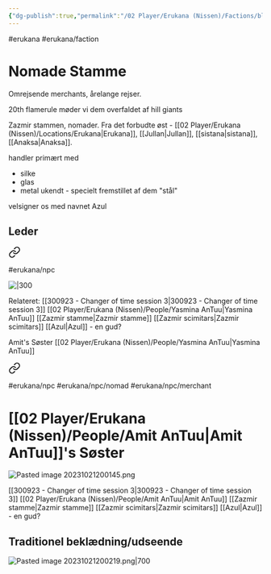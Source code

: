 ```yaml
---
{"dg-publish":true,"permalink":"/02 Player/Erukana (Nissen)/Factions/blå nomader/","tags":["Erukana","erukana","erukana/faction"]}
---
```



#erukana #erukana/faction 

# Nomade Stamme

Omrejsende merchants, årelange rejser.

20th flamerule møder vi dem overfaldet af hill giants 

Zazmir stammen, nomader. Fra det forbudte øst - [[02 Player/Erukana (Nissen)/Locations/Erukana\|Erukana]], [[Jullan\|Jullan]], [[sistana\|sistana]], [[Anaksa\|Anaksa]].

handler primært med 
- silke 
- glas 
- metal ukendt - specielt fremstillet af dem "stål"

velsigner os med navnet Azul 

## Leder

<div class="transclusion internal-embed is-loaded"><a class="markdown-embed-link" href="/02 Player/Erukana (Nissen)/People/Amit AnTuu/" aria-label="Open link"><svg xmlns="http://www.w3.org/2000/svg" width="24" height="24" viewBox="0 0 24 24" fill="none" stroke="currentColor" stroke-width="2" stroke-linecap="round" stroke-linejoin="round" class="svg-icon lucide-link"><path d="M10 13a5 5 0 0 0 7.54.54l3-3a5 5 0 0 0-7.07-7.07l-1.72 1.71"></path><path d="M14 11a5 5 0 0 0-7.54-.54l-3 3a5 5 0 0 0 7.07 7.07l1.71-1.71"></path></svg></a><div class="markdown-embed">





#erukana/npc 

![|300](https://cdn.discordapp.com/attachments/992033334353989702/1157644530552672386/Amit_AnTuu.png?ex=65195bfc&is=65180a7c&hm=d8f0056f24925ea49a77998d67ce64e9082ae5811d8b7e8ebea7a2cfca7fe616&)


Relateret:
[[300923 - Changer of time session 3\|300923 - Changer of time session 3]]
[[02 Player/Erukana (Nissen)/People/Yasmina AnTuu\|Yasmina AnTuu]]
[[Zazmir stamme\|Zazmir stamme]]
[[Zazmir scimitars\|Zazmir scimitars]]
[[Azul\|Azul]] - en gud?

</div></div>


Amit's Søster [[02 Player/Erukana (Nissen)/People/Yasmina AnTuu\|Yasmina AnTuu]] 


<div class="transclusion internal-embed is-loaded"><a class="markdown-embed-link" href="/02 Player/Erukana (Nissen)/People/Yasmina AnTuu/" aria-label="Open link"><svg xmlns="http://www.w3.org/2000/svg" width="24" height="24" viewBox="0 0 24 24" fill="none" stroke="currentColor" stroke-width="2" stroke-linecap="round" stroke-linejoin="round" class="svg-icon lucide-link"><path d="M10 13a5 5 0 0 0 7.54.54l3-3a5 5 0 0 0-7.07-7.07l-1.72 1.71"></path><path d="M14 11a5 5 0 0 0-7.54-.54l-3 3a5 5 0 0 0 7.07 7.07l1.71-1.71"></path></svg></a><div class="markdown-embed">





#erukana/npc #erukana/npc/nomad #erukana/npc/merchant 
# [[02 Player/Erukana (Nissen)/People/Amit AnTuu\|Amit AnTuu]]'s Søster

![Pasted image 20231021200145.png](/img/user/10%20Attachments/Pasted%20image%2020231021200145.png)

[[300923 - Changer of time session 3\|300923 - Changer of time session 3]]
[[02 Player/Erukana (Nissen)/People/Amit AnTuu\|Amit AnTuu]] 
[[Zazmir stamme\|Zazmir stamme]]
[[Zazmir scimitars\|Zazmir scimitars]]
[[Azul\|Azul]] - en gud?

</div></div>

## Traditionel beklædning/udseende

![Pasted image 20231021200219.png|700](/img/user/10%20Attachments/Pasted%20image%2020231021200219.png)

